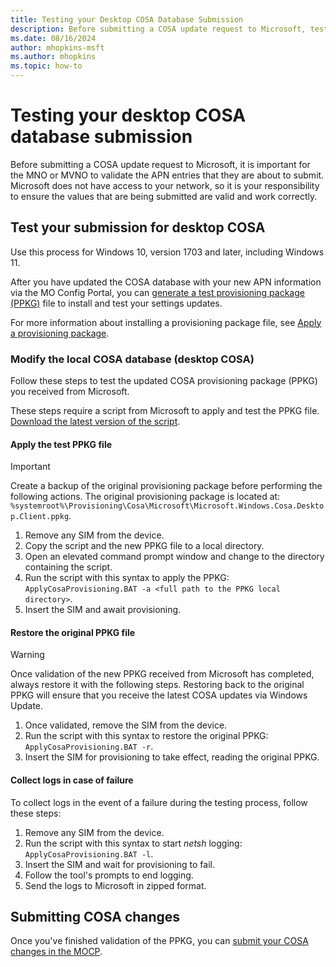```yaml
---
title: Testing your Desktop COSA Database Submission
description: Before submitting a COSA update request to Microsoft, test your desktop COSA database submission by following the steps in this topic.
ms.date: 08/16/2024
author: mhopkins-msft
ms.author: mhopkins
ms.topic: how-to
---
```


# Testing your desktop COSA database submission

Before submitting a COSA update request to Microsoft, it is important for the MNO or MVNO to validate the APN entries that they are about to submit. Microsoft does not have access to your network, so it is your responsibility to ensure the values that are being submitted are valid and work correctly.

## Test your submission for desktop COSA

Use this process for Windows 10, version 1703 and later, including Windows 11.

After you have updated the COSA database with your new APN information via the MO Config Portal, you can [generate a test provisioning package (PPKG)](mobile-operator-configuration-portal-guide.md#create-a-test-package) file to install and test your settings updates.

For more information about installing a provisioning package file, see [Apply a provisioning package](/windows/configuration/provisioning-packages/provisioning-apply-package).

### Modify the local COSA database (desktop COSA)

Follow these steps to test the updated COSA provisioning package (PPKG) you received from Microsoft.

These steps require a script from Microsoft to apply and test the PPKG file. [Download the latest version of the script](https://download.microsoft.com/download/4/d/9/4d9aa128-8ba9-4e78-99e0-b033f5935969/ApplyCosaProvisioning.BAT).

#### Apply the test PPKG file

> [!IMPORTANT]
> Create a backup of the original provisioning package before performing the following actions. The original provisioning package is located at: `%systemroot%\Provisioning\Cosa\Microsoft\Microsoft.Windows.Cosa.Desktop.Client.ppkg`.

1. Remove any SIM from the device.
1. Copy the script and the new PPKG file to a local directory.
1. Open an elevated command prompt window and change to the directory containing the script.
1. Run the script with this syntax to apply the PPKG: `ApplyCosaProvisioning.BAT -a <full path to the PPKG local directory>`.
1. Insert the SIM and await provisioning.

#### Restore the original PPKG file

> [!WARNING]
> Once validation of the new PPKG received from Microsoft has completed, always restore it with the following steps. Restoring back to the original PPKG will ensure that you receive the latest COSA updates via Windows Update.

1. Once validated, remove the SIM from the device.
1. Run the script with this syntax to restore the original PPKG: `ApplyCosaProvisioning.BAT -r`.
1. Insert the SIM for provisioning to take effect, reading the original PPKG.

#### Collect logs in case of failure

To collect logs in the event of a failure during the testing process, follow these steps:

1. Remove any SIM from the device.
1. Run the script with this syntax to start *netsh* logging: `ApplyCosaProvisioning.BAT -l`.
1. Insert the SIM and wait for provisioning to fail.
1. Follow the tool's prompts to end logging.
1. Send the logs to Microsoft in zipped format.

## Submitting COSA changes

Once you've finished validation of the PPKG, you can [submit your COSA changes in the MOCP](mobile-operator-configuration-portal-guide.md#making-a-submission).
